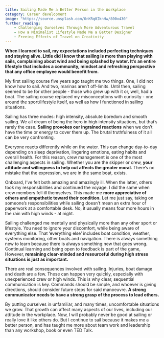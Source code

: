 ```yaml
---
title: Sailing Made Me a Better Person in the Workplace
category: Career development
image: "https://source.unsplash.com/0nKRq0IknHw/800x430"
further_reading:
    - Challenging Ourselves Through More Adventurous Travel
    - How a Minimalist Lifestyle Made Me a Better Designer
    - Freeing Effects of Travel on Creativity
---
```

**When I learned to sail, my expectations included perfecting techniques and staying alive. Little did I know that sailing is more than playing with sails, complaining about wind and being splashed by water. It’s an entire lifestyle that includes a community, mindset and refreshing perspective that any office employee would benefit from.**

My first sailing course five years ago taught me two things. One, I did not know how to sail. And two, marinas aren’t off-limits. Until then, sailing seemed to be for other people - those who grew up with it or, well, had a boat. The sailing course replaced my misconceptions with curiosity - one around the sport/lifestyle itself, as well as how I functioned in sailing situations.

Sailing has three modes: high intensity, absolute boredom and smooth sailing. We all dream of being the hero in high intensity situations, but that’s rarely the case. **Sailing provokes our ingrained reactions** when we don’t have the time or energy to cover them up. The brutal truthfulness of it all can be very confronting.

Everyone reacts differently while on the water. This can change day-to-day depending on sleep deprivation, lingering emotions, eating habits and overall health. For this reason, crew management is one of the most challenging aspects in sailing. Whether you are the skipper or crew, **your attitude and willingness to help out affects the greater moral.** There’s no mistake that the expression, we are in the same boat, exists. 

Onboard, I’ve felt both amazing and amazingly ill. When the latter, others took my responsibilities and continued the voyage. I did the same when crew members fell ill themselves. This made me **more appreciative of others and empathetic toward their condition.** Let me just say, taking on someone’s responsibilities while sailing doesn’t mean an extra hour of paperwork at a comfortable desk. No, it usually means four more hours in the rain with high winds - at night. 

Sailing challenged me mentally and physically more than any other sport or lifestyle. You need to ignore your discomfort, while being aware of everything else. That ‘everything else’ includes boat condition, weather, systems monitoring, other boats and navigation. There is always something new to learn because there is always something new that goes wrong. Continual learning and being open to feedback is part of the game, However, **remaining clear-minded and resourceful during high stress situations is just as important.**

There are real consequences involved with sailing. Injuries, boat damage and death are a few. These can happen very quickly, especially with unexperienced crew or high winds. This is why clear, sequential communication is key. Commands should be simple, and whoever is giving directions, should consider future steps for said manoeuvre. **A strong communicator needs to have a strong grasp of the process to lead others.**

By putting ourselves in unfamiliar, and many times, uncomfortable situations we grow. That growth can affect many aspects of our lives, including our attitude in the workplace. Now, I will probably never be good at sailing or really love it like others do. But I continue to sail because it makes me a better person, and has taught me more about team work and leadership than any workshop, book or even TED Talk. 